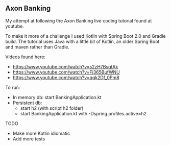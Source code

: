 Axon Banking
---
My attempt at following the Axon Banking live coding tutorial found at youtube.

To make it more of a challenge I used Kotlin with Spring Boot 2.0 and Gradle build.
The tutorial uses Java with a little bit of Kotlin, an older Spring Boot and maven rather than Gradle.

Videos found here:
* https://www.youtube.com/watch?v=s2zH7BsqtAk
* https://www.youtube.com/watch?v=Fj365BufWNU
* https://www.youtube.com/watch?v=qqk2Df_0Pm8

To run:
* In memory db: start BankingApplication.kt
* Persistent db:
  * start h2 (with script h2 folder)
  * start BankingApplication.kt with -Dspring.profiles.active=h2

TODO
* Make more Kotlin idiomatic
* Add more tests

